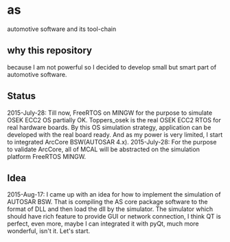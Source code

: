 # as
automotive software and its tool-chain

## why this repository
because I am not powerful so I decided to develop small but smart part of automotive software.

## Status
2015-July-28: Till now, FreeRTOS on MINGW for the purpose to simulate OSEK ECC2 OS partially OK. Toppers_osek is the real OSEK ECC2 RTOS for real hardware boards. By this OS simulation strategy, application can be developed with the real board ready. And as my power is very limited, I start to integrated ArcCore BSW(AUTOSAR 4.x).
2015-July-28: For the purpose to validate ArcCore, all of MCAL will be abstracted on the simulation platform FreeRTOS MINGW.


## Idea
2015-Aug-17: I came up with an idea for how to implement the simulation of AUTOSAR BSW. That is compiling the AS core package
software to the format of DLL and then load the dll by the simulator. The simulator which should have rich feature to provide 
GUI or network connection, I think QT is perfect, even more, maybe I can integrated it with pyQt, much more wonderful, isn't 
it. Let's start.


